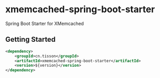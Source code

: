 # xmemcached-spring-boot-starter
Spring Boot Starter for XMemcached

## Getting Started
```xml
<dependency>
    <groupId>cn.tisson</groupId>
    <artifactId>xmemcached-spring-boot-starter</artifactId>
    <version>${version}</version>
</dependency>
```
